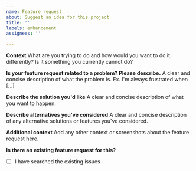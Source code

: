 ```yaml
---
name: Feature request
about: Suggest an idea for this project
title: ''
labels: enhancement
assignees: ''

---
```


**Context**
What are you trying to do and how would you want to do it differently? Is it something you currently cannot do?

**Is your feature request related to a problem? Please describe.**
A clear and concise description of what the problem is. Ex. I'm always frustrated when [...]

**Describe the solution you'd like**
A clear and concise description of what you want to happen.

**Describe alternatives you've considered**
A clear and concise description of any alternative solutions or features you've considered.

**Additional context**
Add any other context or screenshots about the feature request here.

**Is there an existing feature request for this?**
 * [ ]  I have searched the existing issues
